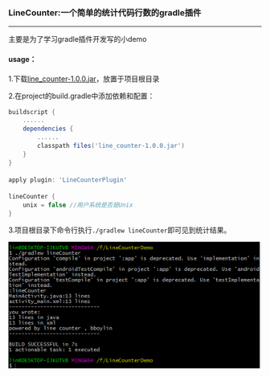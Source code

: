 ### LineCounter:一个简单的统计代码行数的gradle插件

----

主要是为了学习gradle插件开发写的小demo

#### usage：

1.下载[line_counter-1.0.0.jar](https://github.com/bboylin/LineCounter/blob/master/line_counter-1.0.0.jar)，放置于项目根目录

2.在project的build.gradle中添加依赖和配置：
```groovy
buildscript {
    ......
    dependencies {
        ......
        classpath files('line_counter-1.0.0.jar')
    }
}

apply plugin: 'LineCounterPlugin'

lineCounter {
    unix = false //用户系统是否是Unix
}
```

3.项目根目录下命令行执行`./gradlew lineCounter`即可见到统计结果。

![](https://github.com/bboylin/LineCounter/blob/master/cmd.png)